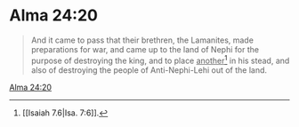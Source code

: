 # Alma 24:20

> And it came to pass that their brethren, the Lamanites, made preparations for war, and came up to the land of Nephi for the purpose of destroying the king, and to place <u>another</u>[^a] in his stead, and also of destroying the people of Anti-Nephi-Lehi out of the land.

[Alma 24:20](https://www.churchofjesuschrist.org/study/scriptures/bofm/alma/24?lang=eng&id=p20#p20)


[^a]: [[Isaiah 7.6|Isa. 7:6]].  
